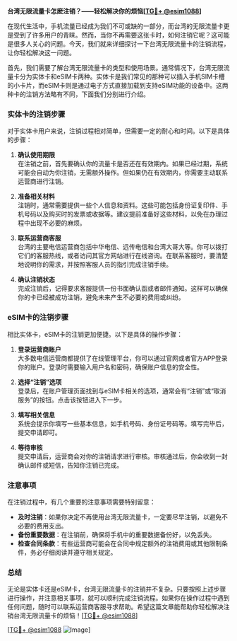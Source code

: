 **台湾无限流量卡怎麽注销？——轻松解决你的烦恼[[TG💪+ @esim1088](https://t.me/s/esim1088)]**

在现代生活中，手机流量已经成为我们不可或缺的一部分，而台湾的无限流量卡更是受到了许多用户的青睐。然而，当你不再需要这张卡时，如何注销它呢？这可能是很多人关心的问题。今天，我们就来详细探讨一下台湾无限流量卡的注销流程，让你轻松解决这一问题。

首先，我们需要了解台湾无限流量卡的类型和使用场景。通常情况下，台湾无限流量卡分为实体卡和eSIM卡两种。实体卡是我们常见的那种可以插入手机SIM卡槽的小卡片，而eSIM卡则是通过电子方式直接加载到支持eSIM功能的设备中。这两种卡的注销方法略有不同，下面我们分别进行介绍。

### 实体卡的注销步骤

对于实体卡用户来说，注销过程相对简单，但需要一定的耐心和时间。以下是具体的步骤：

1. **确认使用期限**  
   在注销之前，首先要确认你的流量卡是否还在有效期内。如果已经过期，系统可能会自动为你注销，无需额外操作。但如果仍在有效期内，你需要主动联系运营商进行注销。

2. **准备相关材料**  
   注销时，通常需要提供一些个人信息和资料。这些可能包括身份证复印件、手机号码以及购买时的发票或收据等。建议提前准备好这些材料，以免在办理过程中出现不必要的麻烦。

3. **联系运营商客服**  
   台湾的主要电信运营商包括中华电信、远传电信和台湾大哥大等。你可以拨打它们的客服热线，或者访问其官方网站进行在线咨询。在联系客服时，要清楚地说明你的需求，并按照客服人员的指引完成注销手续。

4. **确认注销状态**  
   完成注销后，记得要求客服提供一份书面确认函或者邮件通知。这样可以确保你的卡已经被成功注销，避免未来产生不必要的费用或纠纷。

### eSIM卡的注销步骤

相比实体卡，eSIM卡的注销更加便捷。以下是具体的操作步骤：

1. **登录运营商账户**  
   大多数电信运营商都提供了在线管理平台，你可以通过官网或者官方APP登录你的账户。登录时需要输入用户名和密码，确保账户信息的安全性。

2. **选择“注销”选项**  
   登录后，在账户管理页面找到与eSIM卡相关的选项，通常会有“注销”或“取消服务”的按钮。点击该按钮进入下一步。

3. **填写相关信息**  
   系统会提示你填写一些基本信息，如手机号码、身份证号码等。填写完毕后，提交申请即可。

4. **等待审核**  
   提交申请后，运营商会对你的注销请求进行审核。审核通过后，你会收到一封确认邮件或短信，告知你注销已完成。

### 注意事项

在注销过程中，有几个重要的注意事项需要特别留意：

- **及时注销**：如果你决定不再使用台湾无限流量卡，一定要尽早注销，以避免不必要的费用支出。
- **备份重要数据**：在注销前，确保将手机中的重要数据备份好，以免丢失。
- **检查合同条款**：有些运营商可能会在合同中规定额外的注销费用或其他限制条件，务必仔细阅读并遵守相关规定。

### 总结

无论是实体卡还是eSIM卡，台湾无限流量卡的注销并不复杂。只要按照上述步骤进行操作，并注意相关事项，就可以顺利完成注销流程。如果你在操作过程中遇到任何问题，随时可以联系运营商客服寻求帮助。希望这篇文章能帮助你轻松解决注销台湾无限流量卡的烦恼！[[TG💪+ @esim1088](https://t.me/s/esim1088)]

[[TG💪+ @esim1088](https://t.me/s/esim1088) ![Image](https://i.postimg.cc/4NQfJmqS/Snipaste-2025-05-13-00-14-12.png)]